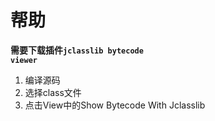 # 帮助

**需要下载插件<code>jclasslib bytecode viewer</code>**
1. 编译源码
2. 选择class文件
3. 点击View中的Show Bytecode With Jclasslib



